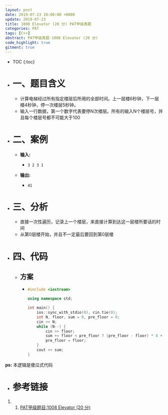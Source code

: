 ```yaml
---
layout: post
date: 2019-07-23 10:00:00 +0000
update: 2019-07-23
title: 1008 Elevator (20 分) PAT甲级真题
categories: PAT
tags: [C++]
abstract: PAT甲级真题-1008 Elevator (20 分)
code_highlight: true
gitment: true
---
```

* TOC
{:toc}
* # 一、题目含义
    * 计算电梯经过所有指定楼层后所用的全部时间。上一层楼6秒钟，下一层楼4秒钟，停一次楼层5秒钟。
    * 输入一行数据，第一个数字代表要停N次楼层。所有的输入N个楼层号，并且每个楼层号都不可能大于100
* # 二、案例
    * **输入:**
        *   ```none
            3 2 3 1
            ```
    * **输出:** 
        *   ```none
            41
            ```
* # 三、分析
    * 直接一次性遍历，记录上一个楼层，来直接计算到达这一层楼所要话的时间
    * 从第0层楼开始，并且不一定最后要回到第0层楼
* # 四、代码
    *   ## 方案
        *   ```cpp
            #include <iostream>
            
            using namespace std;
            
            int main() {
                ios::sync_with_stdio(0), cin.tie(0);
                int N, floor, sum = 0, pre_floor = 0;
                cin >> N;
                while (N--) {
                    cin >> floor;
                    sum += floor < pre_floor ? (pre_floor - floor) * 4 + 5 : (floor - pre_floor) * 6 + 5;
                    pre_floor = floor;
                }
                cout << sum;
            }
            ```

**ps:** 本逻辑是傻瓜式代码
* # 参考链接

1. 1. [PAT甲级题目:1008 Elevator (20 分)](https://pintia.cn/problem-sets/994805342720868352/problems/994805511923286016)